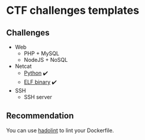 # CTF challenges templates

## Challenges

- Web
    - PHP + MySQL
    - NodeJS + NoSQL
- Netcat
    - [Python](netcat/python) :heavy_check_mark:
    - [ELF binary](netcat/binary) :heavy_check_mark:
- SSH
    - SSH server

## Recommendation

You can use [hadolint](https://github.com/hadolint/hadolint) to lint your Dockerfile.